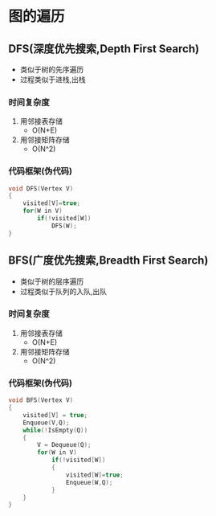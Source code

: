 # 图的遍历
## DFS(深度优先搜索,Depth First Search)
* 类似于树的先序遍历
* 过程类似于进栈,出栈
### 时间复杂度
1. 用邻接表存储
    * O(N+E)
2. 用邻接矩阵存储
    * O(N^2)
### 代码框架(伪代码)
```c++
void DFS(Vertex V)
{
    visited[V]=true;
    for(W in V)
        if(!visited[W])
            DFS(W);
}
```
## BFS(广度优先搜索,Breadth First Search)
* 类似于树的层序遍历
* 过程类似于队列的入队,出队
### 时间复杂度
1. 用邻接表存储
    * O(N+E)
2. 用邻接矩阵存储
    * O(N^2)
### 代码框架(伪代码)
```c++
void BFS(Vertex V)
{
    visited[V] = true;
    Enqueue(V,Q);
    while(!IsEmpty(Q))
    {
        V = Dequeue(Q);
        for(W in V)
            if(!visited[W])
            {
                visited[W]=true;
                Enqueue(W,Q);
            }
    }
}
```